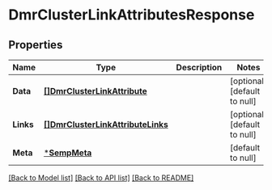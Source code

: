 # DmrClusterLinkAttributesResponse

## Properties
Name | Type | Description | Notes
------------ | ------------- | ------------- | -------------
**Data** | [**[]DmrClusterLinkAttribute**](DmrClusterLinkAttribute.md) |  | [optional] [default to null]
**Links** | [**[]DmrClusterLinkAttributeLinks**](DmrClusterLinkAttributeLinks.md) |  | [optional] [default to null]
**Meta** | [***SempMeta**](SempMeta.md) |  | [default to null]

[[Back to Model list]](../README.md#documentation-for-models) [[Back to API list]](../README.md#documentation-for-api-endpoints) [[Back to README]](../README.md)

